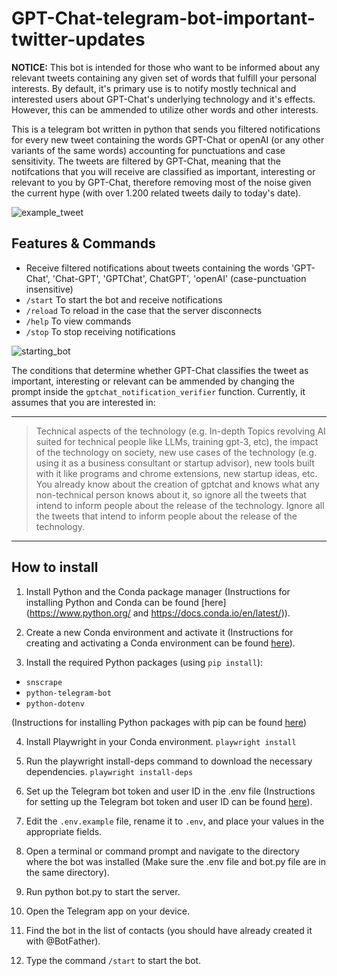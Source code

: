 # GPT-Chat-telegram-bot-important-twitter-updates

**NOTICE:** This bot is intended for those who want to be informed about any relevant tweets containing any given set of words that fulfill your personal interests. By default, it's primary use is to notify mostly technical and interested users about GPT-Chat's underlying technology and it's effects. However, this can be ammended to utilize other words and other interests.

This is a telegram bot written in python that sends you filtered notifications for every new tweet containing the words  GPT-Chat  or  openAI  (or any other variants of the same words) accounting for punctuations and case sensitivity. The tweets are filtered by GPT-Chat, meaning that the notifcations that you will receive are classified as important, interesting or relevant to you by GPT-Chat, therefore removing most of the noise given the current hype (with over 1.200 related tweets daily to today's date).

![example_tweet](https://user-images.githubusercontent.com/49160592/206353131-d2b03783-da00-4285-aed3-8443586a9d94.png)

## Features & Commands
* Receive filtered notifications about tweets containing the words 'GPT-Chat', 'Chat-GPT', 'GPTChat', ChatGPT', 'openAI' (case-punctuation insensitive)
* `/start` To start the bot and receive notifications
* `/reload` To reload in the case that the server disconnects
* `/help` To view commands
* `/stop` To stop receiving notifications

![starting_bot](https://user-images.githubusercontent.com/49160592/206346970-44c43ae3-26b6-4571-9ed7-6c9da2ac9aa9.png)

The conditions that determine whether GPT-Chat classifies the tweet as important, interesting or relevant can be ammended by changing the prompt inside the `gptchat_notification_verifier` function. Currently, it assumes that you are interested in:

-----------------------------------------------------------------------------------------------------------------------------
> Technical aspects of the technology (e.g. In-depth Topics revolving AI suited for technical people like LLMs, training gpt-3, etc), the impact of the technology on society, new use cases of the technology (e.g. using it as a business consultant or startup advisor), new tools built with it like programs and chrome extensions, new startup ideas, etc. You already know about the creation of gptchat and knows what any non-technical person knows about it, so ignore all the tweets that intend to inform people about the release of the technology. Ignore all the tweets that intend to inform people about the release of the technology.
-----------------------------------------------------------------------------------------------------------------------------

## How to install ##
1. Install Python and the Conda package manager (Instructions for installing Python and Conda can be found [here](https://www.python.org/ and https://docs.conda.io/en/latest/)).

2. Create a new Conda environment and activate it (Instructions for creating and activating a Conda environment can be found [here](https://docs.conda.io/projects/conda/en/latest/user-guide/tasks/manage-environments.html)).

3. Install the required Python packages (using `pip install`): 
  - `snscrape`
  - `python-telegram-bot`
  - `python-dotenv` 

(Instructions for installing Python packages with pip can be found [here](https://pip.pypa.io/en/stable/quickstart/))

4. Install Playwright in your Conda environment. 
`playwright install`

5. Run the playwright install-deps command to download the necessary dependencies. 
`playwright install-deps`

6. Set up the Telegram bot token and user ID in the .env file (Instructions for setting up the Telegram bot token and user ID can be found [here](https://core.telegram.org/bots#botfather)).

7. Edit the `.env.example` file, rename it to `.env`, and place your values in the appropriate fields.

8. Open a terminal or command prompt and navigate to the directory where the bot was installed (Make sure the .env file and bot.py file are in the same directory).

9. Run python bot.py to start the server.

10. Open the Telegram app on your device.

11. Find the bot in the list of contacts (you should have already created it with @BotFather).

12. Type the command `/start` to start the bot.

